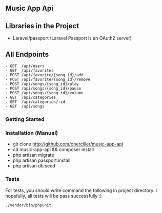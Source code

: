 
## Music App Api

## Libraries in the Project
 - Laravel/passport (Laravel Passport is an OAuth2 server)

## All Endpoints
```
- GET  /api/users
- GET  /api/favorites
- POST /api/favorite/{song_id}/add
- POST /api/favorite/{song_id}/remove
- POST /api/songs/{song_id}/play
- POST /api/songs/{song_id}/pause
- POST /api/songs/{song_id}/volume
- GET  /api/categories
- GET  /api/categories/:id
- GET  /api/songs 

```

### Getting Started

### Installation (Manual)
- git clone http://github.com/onerciller/music-app-api    
- cd music-app-api && composer install 
- php artisan migrate 
- php artisan passport:install 
- php artisan db:seed

### Tests 
For tests, you should write command the following in project directory. 
I hopefully, all tests will be pass successfully :)

``` 
./vendor/bin/phpunit 
```
